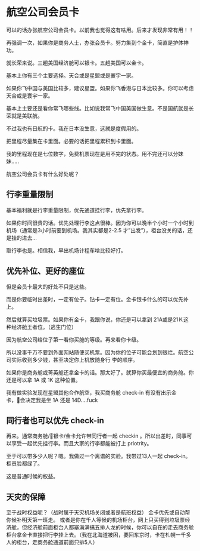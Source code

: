 # 航空公司会员卡

可以的话办张航空公司会员卡。以前我也觉得这有啥用。后来才发现非常有用！！

再强调一次，如果你是商务人士，办张会员卡。努力集到个金卡，简直是护体神功。

就长荣来说。三趟美国经济舱可以银卡。五趟美国可以金卡。

基本上你有三个主要选择。天合或是星盟或是寰宇一家。

如果你飞中国与美国比较多，建议星盟。如果你飞香港与日本比较多。你可以考虑天合或是寰宇一家。

基本上主要还是看你常飞哪些线。比如说我常飞中国美国做生意。不是国航就是长荣就是美联航。

不过我也有日航的卡。我在日本没生意，这就是度假用的。

把里程尽量集在卡里面。必要的话把里程累积到卡里面。

我的里程现在是七位数字，免费机票现在是用不完的状态。用不完还可以分妹妹…..

航空公司会员卡有什么好处呢？

## 行李重量限制

基本福利就是行李重量限制，优先通道挂行李，优先拿行李。

如果你时间很贵的话。优先处理行李这点很棒。因为你可以晚半个小时一个小时到机场（通常是3小时前要到机场。我其实都是2-2.5 才”出发”），柜台没关的话，还是挂的进去…

取行李也是。相信我，早出机场计程车啥比较好打。

## 优先补位、更好的座位

但是会员卡最大的好处不只是这些。

而是你要临时出差时，一定有位子。钻卡一定有位。金卡银卡什么的可以优先补上。

然后就算买垃圾票。如果你有金卡，我跟你说，你还是可以拿到 21A或是21Ｋ这种经济舱王者位。（逃生门位）

因为航空公司给位子第一看你买舱的等级。再来看你卡级。

所以没事千万不要到外面网站随便买机票。因为你的位子可能会划到很烂。航空公司实际收到多少钱，甚至决定你上机放随身行
李的顺序。

如果你是商务舱或菁英舱还拿金卡的话。那太好了。就算你买最便宜的商务舱。你还是可以拿 1A 或 1K 这种位置。

我有做实验发现在星盟其他合作航空，我买商务舱 check-in 有没有出示金卡，会决定我是坐 1A 还是 14D….fuck

## 同行者也可以优先 check-in

再来。通常商务舱/银卡/金卡允许带同行者一起 checkin 。所以出差时，同事可以享受一起优先挂行李。而且大家的行李都能被打上 priotrity。

至于可以带多少人呢？嗯。我做过一个离谱的实验。我带过13人一起 check-in。柜员脸都绿了。

这是普通时候的权益。

## 天灾的保障

至于战时权益呢？（战时属于天灾机场关闭或者是航班权益）
金卡优先或自动帮你候补明天第一班走。
或者是你在千人等候的机场柜台，网上只买得到垃圾票经济舱，但经济舱前面柜台人都塞满满搞五排人龙的时候，你可以自在的走去商务舱柜台拿金卡直接把行李挂上去。（我在北海道被困，要回东京时，卡在札幌一千多人的柜台，走商务舱通道前面只排5人）
